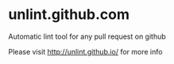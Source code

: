 unlint.github.com
=============

Automatic lint tool for any pull request on github

Please visit http://unlint.github.io/ for more info
